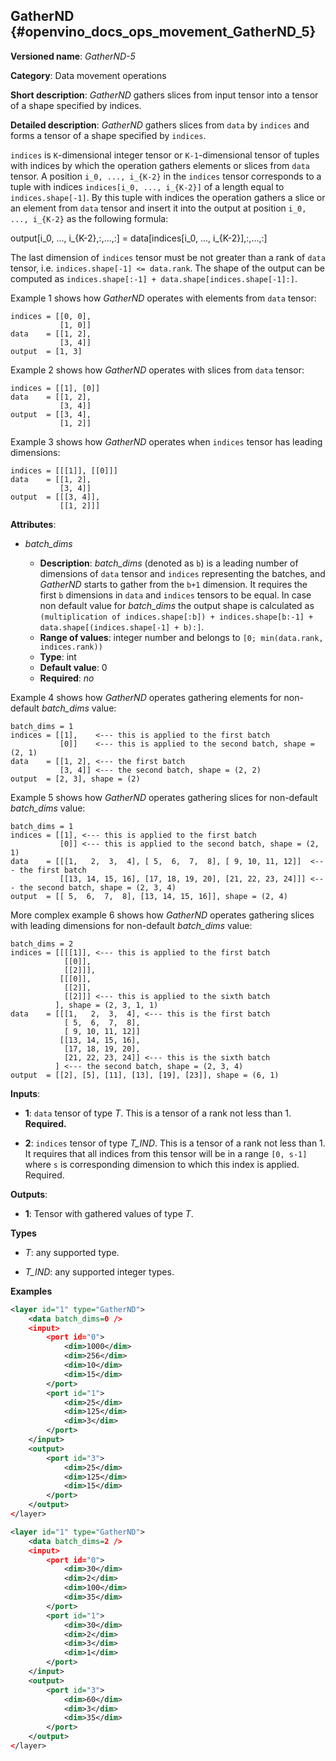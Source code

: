 ## GatherND <a name="GatherND"></a> {#openvino_docs_ops_movement_GatherND_5}

**Versioned name**: *GatherND-5*

**Category**: Data movement operations

**Short description**: *GatherND* gathers slices from input tensor into a tensor of a shape specified by indices.

**Detailed description**: *GatherND* gathers slices from `data` by `indices` and forms a tensor of a shape specified by `indices`.

`indices` is `K`-dimensional integer tensor or `K-1`-dimensional tensor of tuples with indices by which the operation gathers elements or slices
from `data` tensor. A position `i_0, ..., i_{K-2}` in the `indices` tensor corresponds to a tuple with indices `indices[i_0, ..., i_{K-2}]`
of a length equal to `indices.shape[-1]`. By this tuple with indices the operation gathers a slice or an element from `data` tensor and
insert it into the output at position `i_0, ..., i_{K-2}` as the following formula:

output[i_0, ..., i_{K-2},:,...,:] = data[indices[i_0, ..., i_{K-2}],:,...,:]

The last dimension of `indices` tensor must be not greater than a rank of `data` tensor, i.e. `indices.shape[-1] <= data.rank`.
The shape of the output can be computed as `indices.shape[:-1] + data.shape[indices.shape[-1]:]`.

Example 1 shows how *GatherND* operates with elements from `data` tensor:

```
indices = [[0, 0],
           [1, 0]]
data    = [[1, 2],
           [3, 4]]
output  = [1, 3]
```

Example 2 shows how *GatherND* operates with slices from `data` tensor:

```
indices = [[1], [0]]
data    = [[1, 2],
           [3, 4]]
output  = [[3, 4],
           [1, 2]]
```

Example 3 shows how *GatherND* operates when `indices` tensor has leading dimensions:

```
indices = [[[1]], [[0]]]
data    = [[1, 2],
           [3, 4]]
output  = [[[3, 4]],
           [[1, 2]]]
```

**Attributes**:

* *batch_dims*

  * **Description**: *batch_dims* (denoted as `b`) is a leading number of dimensions of `data` tensor and `indices` representing the batches,
and *GatherND* starts to gather from the `b+1` dimension.
It requires the first `b` dimensions in `data` and `indices` tensors to be equal.
In case non default value for *batch_dims* the output shape is calculated as
`(multiplication of indices.shape[:b]) + indices.shape[b:-1] + data.shape[(indices.shape[-1] + b):]`.
  * **Range of values**: integer number and belongs to `[0; min(data.rank, indices.rank))`
  * **Type**: int
  * **Default value**: 0
  * **Required**: *no*

Example 4 shows how *GatherND* operates gathering elements for non-default *batch_dims* value:

```
batch_dims = 1
indices = [[1],    <--- this is applied to the first batch
           [0]]    <--- this is applied to the second batch, shape = (2, 1)
data    = [[1, 2], <--- the first batch
           [3, 4]] <--- the second batch, shape = (2, 2)
output  = [2, 3], shape = (2)
```

Example 5 shows how *GatherND* operates gathering slices for non-default *batch_dims* value:

```
batch_dims = 1
indices = [[1], <--- this is applied to the first batch
           [0]] <--- this is applied to the second batch, shape = (2, 1)
data    = [[[1,   2,  3,  4], [ 5,  6,  7,  8], [ 9, 10, 11, 12]]  <--- the first batch
           [[13, 14, 15, 16], [17, 18, 19, 20], [21, 22, 23, 24]]] <--- the second batch, shape = (2, 3, 4)
output  = [[ 5,  6,  7,  8], [13, 14, 15, 16]], shape = (2, 4)
```

More complex example 6 shows how *GatherND* operates gathering slices with leading dimensions for non-default *batch_dims* value:

```
batch_dims = 2
indices = [[[[1]], <--- this is applied to the first batch
            [[0]],
            [[2]]],
           [[[0]],
            [[2]],
            [[2]]] <--- this is applied to the sixth batch
          ], shape = (2, 3, 1, 1)
data    = [[[1,   2,  3,  4], <--- this is the first batch
            [ 5,  6,  7,  8],
            [ 9, 10, 11, 12]]
           [[13, 14, 15, 16],
            [17, 18, 19, 20],
            [21, 22, 23, 24]] <--- this is the sixth batch
          ] <--- the second batch, shape = (2, 3, 4)
output  = [[2], [5], [11], [13], [19], [23]], shape = (6, 1)
```

**Inputs**:

* **1**:  `data` tensor of type *T*. This is a tensor of a rank not less than 1. **Required.**

* **2**:  `indices` tensor of type *T_IND*. This is a tensor of a rank not less than 1.
It requires that all indices from this tensor will be in a range `[0, s-1]` where `s` is corresponding dimension to which this index is applied.
Required.

**Outputs**:

*   **1**: Tensor with gathered values of type *T*.

**Types**

* *T*: any supported type.

* *T_IND*: any supported integer types.

**Examples**

```xml
<layer id="1" type="GatherND">
    <data batch_dims=0 />
    <input>
        <port id="0">
            <dim>1000</dim>
            <dim>256</dim>
            <dim>10</dim>
            <dim>15</dim>
        </port>
        <port id="1">
            <dim>25</dim>
            <dim>125</dim>
            <dim>3</dim>
        </port>
    </input>
    <output>
        <port id="3">
            <dim>25</dim>
            <dim>125</dim>
            <dim>15</dim>
        </port>
    </output>
</layer>
```

```xml
<layer id="1" type="GatherND">
    <data batch_dims=2 />
    <input>
        <port id="0">
            <dim>30</dim>
            <dim>2</dim>
            <dim>100</dim>
            <dim>35</dim>
        </port>
        <port id="1">
            <dim>30</dim>
            <dim>2</dim>
            <dim>3</dim>
            <dim>1</dim>
        </port>
    </input>
    <output>
        <port id="3">
            <dim>60</dim>
            <dim>3</dim>
            <dim>35</dim>
        </port>
    </output>
</layer>
```
